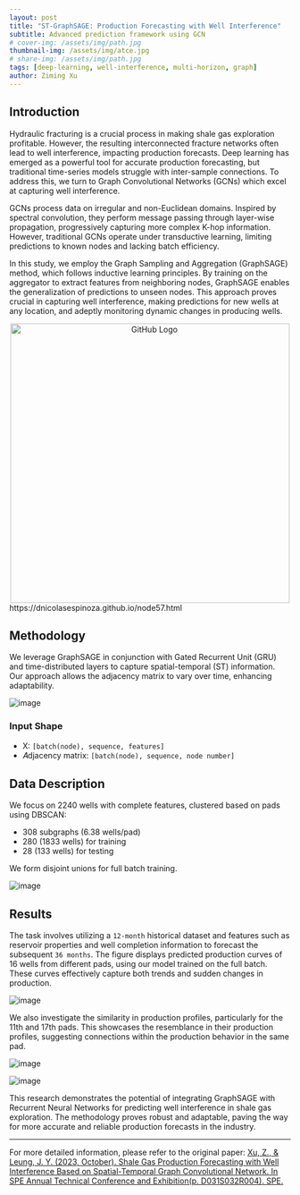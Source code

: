 ```yaml
---
layout: post
title: "ST-GraphSAGE: Production Forecasting with Well Interference"
subtitle: Advanced prediction framework using GCN
# cover-img: /assets/img/path.jpg
thumbnail-img: /assets/img/atce.jpg
# share-img: /assets/img/path.jpg
tags: [deep-learning, well-interference, multi-horizon, graph]
author: Ziming Xu
---
```


## Introduction

Hydraulic fracturing is a crucial process in making shale gas exploration profitable. However, the resulting interconnected fracture networks often lead to well interference, impacting production forecasts. Deep learning has emerged as a powerful tool for accurate production forecasting, but traditional time-series models struggle with inter-sample connections. To address this, we turn to Graph Convolutional Networks (GCNs) which excel at capturing well interference.

GCNs process data on irregular and non-Euclidean domains. Inspired by spectral convolution, they perform message passing through layer-wise propagation, progressively capturing more complex K-hop information. However, traditional GCNs operate under transductive learning, limiting predictions to known nodes and lacking batch efficiency. 

In this study, we employ the Graph Sampling and Aggregation (GraphSAGE) method, which follows inductive learning principles. By training on the aggregator to extract features from neighboring nodes, GraphSAGE enables the generalization of predictions to unseen nodes. This approach proves crucial in capturing well interference, making predictions for new wells at any location, and adeptly monitoring dynamic changes in producing wells.

<div style="text-align:center">
  <img src="https://github.com/ziming-zx/ST-GraphSAGE/assets/55851734/ec4b0f24-a93e-4c31-8501-15b8d645389d" alt="GitHub Logo" width="500">
</div>
https://dnicolasespinoza.github.io/node57.html 

## Methodology

We leverage GraphSAGE in conjunction with Gated Recurrent Unit (GRU) and time-distributed layers to capture spatial-temporal (ST) information. Our approach allows the adjacency matrix to vary over time, enhancing adaptability.

![image](https://github.com/ziming-zx/ST-GraphSAGE/assets/55851734/7585cf40-6598-40ac-b95f-fc510a0e4f78)



### Input Shape

- X: `[batch(node), sequence, features]`
- 𝐴djacency matrix: `[batch(node), sequence, node number]`

## Data Description

We focus on 2240 wells with complete features, clustered based on pads using DBSCAN:

- 308 subgraphs (6.38 wells/pad)
- 280 (1833 wells) for training
- 28 (133 wells) for testing

We form disjoint unions for full batch training.

![image](https://github.com/ziming-zx/ST-GraphSAGE/assets/55851734/05326eaa-2be4-4d85-af6b-b15faa632392)


## Results

The task involves utilizing a `12-month` historical dataset and features such as reservoir properties and well completion information to forecast the subsequent `36 months`. The figure displays predicted production curves of 16 wells from different pads, using our model trained on the full batch. These curves effectively capture both trends and sudden changes in production.

![image](https://github.com/ziming-zx/ST-GraphSAGE/assets/55851734/10b324aa-7f64-4e0f-9218-c1726a475bc1)


We also investigate the similarity in production profiles, particularly for the 11th and 17th pads. This showcases the resemblance in their production profiles, suggesting connections within the production behavior in the same pad.

![image](https://github.com/ziming-zx/ST-GraphSAGE/assets/55851734/db352245-7383-4449-851e-65b18081ae06)

![image](https://github.com/ziming-zx/ST-GraphSAGE/assets/55851734/0f3f75af-4524-43ea-be6b-954bee4d2c7b)

This research demonstrates the potential of integrating GraphSAGE with Recurrent Neural Networks for predicting well interference in shale gas exploration. The methodology proves robust and adaptable, paving the way for more accurate and reliable production forecasts in the industry.

----------------
For more detailed information, please refer to the original paper: [Xu, Z., & Leung, J. Y. (2023, October). Shale Gas Production Forecasting with Well Interference Based on Spatial-Temporal Graph Convolutional Network. In SPE Annual Technical Conference and Exhibition(p. D031S032R004). SPE.](https://doi.org/10.2118/215056-MS)
